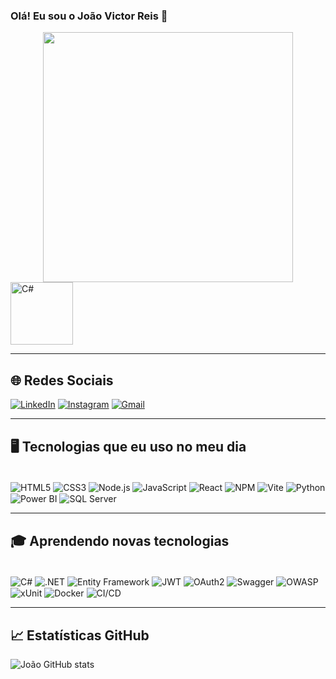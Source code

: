 ### Olá! Eu sou o João Victor Reis 👾

<div align="center">
  <img src="https://media3.giphy.com/media/v1.Y2lkPTc5MGI3NjExNzBraXZjeXpiMjg0emo2Mzk5NGY1dGMzMTZkZmx3eTJtdWlrM3Y4dyZlcD12MV9pbnRlcm5hbF9naWZfYnlfaWQmY3Q9Zw/iIqmM5tTjmpOB9mpbn/giphy.gif" width="400"/>
</div>

<img align="center" alt="C#" src="https://learn.microsoft.com/dotnet/media/logo_csharp.png" width="100"/>

---

## 🌐 Redes Sociais

[![LinkedIn](https://img.shields.io/badge/LinkedIn-0077B5?style=for-the-badge&logo=linkedin&logoColor=white)](https://www.linkedin.com/in/joaolimareis/)
[![Instagram](https://img.shields.io/badge/Instagram-%23E4405F.svg?style=for-the-badge&logo=Instagram&logoColor=white)](https://www.instagram.com/)
[![Gmail](https://img.shields.io/badge/Gmail-D14836?style=for-the-badge&logo=gmail&logoColor=white)](victorreislima186@gmail.com)

---

## 🖥️ Tecnologias que eu uso no meu dia

<div style="display: inline_block"><br/>
    <img align="center" alt="HTML5" src="https://img.shields.io/badge/html5-%23E34F26.svg?style=for-the-badge&logo=html5&logoColor=white" />
    <img align="center" alt="CSS3" src="https://img.shields.io/badge/css3-%231572B6.svg?style=for-the-badge&logo=css3&logoColor=white" />
    <img align="center" alt="Node.js" src="https://img.shields.io/badge/node.js-6DA55F?style=for-the-badge&logo=node.js&logoColor=white" />
    <img align="center" alt="JavaScript" src="https://img.shields.io/badge/javascript-%23323330.svg?style=for-the-badge&logo=javascript&logoColor=%23F7DF1E" />
    <img align="center" alt="React" src="https://img.shields.io/badge/react-%2320232a.svg?style=for-the-badge&logo=react&logoColor=%2361DAFB" />
    <img align="center" alt="NPM" src="https://img.shields.io/badge/NPM-%23CB3837.svg?style=for-the-badge&logo=npm&logoColor=white" />
    <img align="center" alt="Vite" src="https://img.shields.io/badge/vite-%23646CFF.svg?style=for-the-badge&logo=vite&logoColor=white" />
    <img align="center" alt="Python" src="https://img.shields.io/badge/python-3670A0?style=for-the-badge&logo=python&logoColor=ffdd54" />
    <img align="center" alt="Power BI" src="https://img.shields.io/badge/power_bi-F2C811?style=for-the-badge&logo=powerbi&logoColor=black" />
    <img align="center" alt="SQL Server" src="https://img.shields.io/badge/Microsoft%20SQL%20Server-CC2927?style=for-the-badge&logo=microsoft%20sql%20server&logoColor=white" />
</div>

---

## 🎓 Aprendendo novas tecnologias

<div style="display: inline_block"><br/>
    <img align="center" alt="C#" src="https://img.shields.io/badge/c%23-%23239120.svg?style=for-the-badge&logo=csharp&logoColor=white" />
    <img align="center" alt=".NET" src="https://img.shields.io/badge/.NET-512BD4?style=for-the-badge&logo=.net&logoColor=white" />
    <img align="center" alt="Entity Framework" src="https://img.shields.io/badge/Entity%20Framework-512BD4?style=for-the-badge&logo=.net&logoColor=white" />
    <img align="center" alt="JWT" src="https://img.shields.io/badge/JWT-black?style=for-the-badge&logo=JSON%20web%20tokens&logoColor=white" />
    <img align="center" alt="OAuth2" src="https://img.shields.io/badge/OAuth2-%230078D4.svg?style=for-the-badge&logo=microsoft&logoColor=white" />
    <img align="center" alt="Swagger" src="https://img.shields.io/badge/Swagger-%23Clojure.svg?style=for-the-badge&logo=swagger&logoColor=white" />
    <img align="center" alt="OWASP" src="https://img.shields.io/badge/OWASP%20Top%2010-critical?style=for-the-badge&logo=owasp&logoColor=white" />
    <img align="center" alt="xUnit" src="https://img.shields.io/badge/xUnit.net-AD2C3C?style=for-the-badge&logo=.net&logoColor=white" />
    <img align="center" alt="Docker" src="https://img.shields.io/badge/docker-%230db7ed.svg?style=for-the-badge&logo=docker&logoColor=white" />
    <img align="center" alt="CI/CD" src="https://img.shields.io/badge/GitHub%20Actions-2088FF?style=for-the-badge&logo=github%20actions&logoColor=white" />
</div>

---

## 📈 Estatísticas GitHub

![João GitHub stats](https://github-readme-stats.vercel.app/api?username=joaolimareis&show_icons=true&theme=tokyonight)


